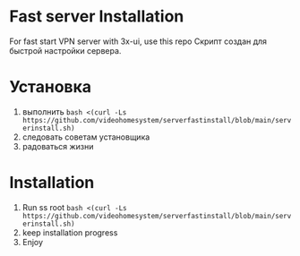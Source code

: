 # Fast server Installation
For fast start VPN server with 3x-ui, use this repo
 Скрипт создан для быстрой настройки сервера.
 
# Установка

1) выполнить
   `bash <(curl -Ls https://github.com/videohomesystem/serverfastinstall/blob/main/serverinstall.sh)`
2) следовать советам установщика
3) радоваться жизни

# Installation 
1) Run ss root
   `bash <(curl -Ls https://github.com/videohomesystem/serverfastinstall/blob/main/serverinstall.sh)`
2) keep installation progress
3) Enjoy

